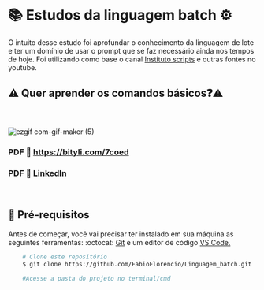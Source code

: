 # :books: Estudos da linguagem batch :gear:

<p>O intuito desse estudo foi aprofundar o conhecimento da linguagem de lote e ter um domínio de usar o prompt que se faz necessário ainda nos tempos de hoje. Foi utilizando como base o canal <a href="https://www.youtube.com/playlist?list=PLO_mlVzHgDw02tItMApdR4MOpZB37162D">Instituto scripts</a> e outras fontes no youtube.</p>

## :warning: Quer aprender os comandos básicos:question::warning:
<br>

![ezgif com-gif-maker (5)](https://user-images.githubusercontent.com/78650091/220229632-d7f811a0-0762-4f6d-a3ea-81bdb561f1d3.gif)


### PDF :file_folder: https://bityli.com/7coed
### PDF :file_folder: [LinkedIn](https://www.linkedin.com/feed/update/urn:li:activity:6976248550846283776/)

<br>

## :mag_right:  Pré-requisitos

<p>Antes de começar, você vai precisar ter instalado em sua máquina as seguintes ferramentas: :octocat: <a href="https://git-scm.com/downloads">Git</a> e um editor de código <a href="https://code.visualstudio.com/download">VS Code.</a></p>

```bash
    # Clone este repositório
    $ git clone https://github.com/FabioFlorencio/Linguagem_batch.git
	
    #Acesse a pasta do projeto no terminal/cmd    
	
``` 
